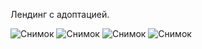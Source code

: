 Лендинг с адоптацией.

![Снимок](https://github.com/user-attachments/assets/812ff8d5-176e-463a-b0d7-695130c16523)
![Снимок](https://github.com/user-attachments/assets/fa6ae9bc-2e6b-4dd5-a224-f40d689e7330)
![Снимок](https://github.com/user-attachments/assets/9afbe4e2-9f6c-480d-b68c-d12afd6a5fac)
![Снимок](https://github.com/user-attachments/assets/0062ce5e-e9bb-4c4c-8939-8ccd5662a9c4)
